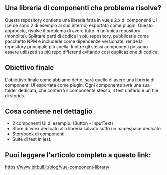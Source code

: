 ## Una libreria di componenti che problema risolve?
Questa repository contiene una libreria fatta in vuejs 2.x di componenti UI (ce ne sono 2 di esempio al suo interno) esportata come plugin. Questo approccio, risolve il problema di avere tutto in un'unica repository (monolite). Splittare parti di codice in più repository, pubblicarle come pacchetto NPM e includerle come dipendenze versionate, rende la repository principale più snella. Inoltre gli stessi componenti possono essere utilizzati su più repo differenti evitando così duplicazione di codice.

## Obiettivo finale
L'obiettivo finale come abbiamo detto, sará quello di avere una libreria di componenti UI esportata come plugin. Ogni componente avrà una sua folder dedicata, che conterrà il componente stesso, il test unitario e un file di stories.

## Cosa contiene nel dettaglio
* 2 componenti UI di esempio. (Button - InputText)
* Store di vuex dedicato alla libreria salvato sotto un namespace dedicato.
* Storybook di componenti.
* Suite di test in jest.

## Puoi leggere l'articolo completo a questo link: 
https://www.bitbull.it/blog/vue-component-library/
